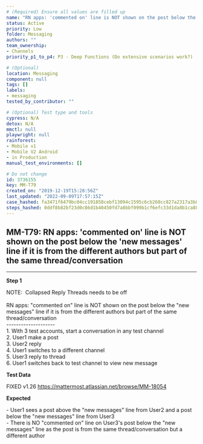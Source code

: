 ```yaml
---
# (Required) Ensure all values are filled up
name: "RN apps: 'commented on' line is NOT shown on the post below the 'new messages' line if it is from the different authors but part of the same thread/conversation"
status: Active
priority: Low
folder: Messaging
authors: ""
team_ownership: 
- Channels
priority_p1_to_p4: P3 - Deep Functions (Do extensive scenarios work?)

# (Optional)
location: Messaging
component: null
tags: []
labels: 
- messaging
tested_by_contributor: ""

# (Optional) Test type and tools
cypress: N/A
detox: N/A
mmctl: null
playwright: null
rainforest: 
- Mobile v1
- Mobile V2 Android
- in Production
manual_test_environments: []

# Do not change
id: 3736155
key: MM-T79
created_on: "2019-12-19T15:28:56Z"
last_updated: "2022-09-09T17:57:15Z"
case_hashed: fa3471f6479bc04cc191858cebf13094c1595c6cb260cc827a2317a3b8990eb434ca484a3cc12bfa5a380e46e8c7d2c1
steps_hashed: 0ddf8b82bf23d0c86d1b40450fd7a8bbf099b1cf6efc33d1da8b1ca8894df749de9336003f24cb1bffa2227c1529795a
---
```


<!-- (Auto-generated) Based on frontmatter's "key" and "name" -->

## MM-T79: RN apps: 'commented on' line is NOT shown on the post below the 'new messages' line if it is from the different authors but part of the same thread/conversation

---

**Step 1**

NOTE:  Collapsed Reply Threads needs to be off\
\
RN apps: "commented on" line is NOT shown on the post below the "new messages" line if it is from the different authors but part of the same thread/conversation\
\--------------------\
1\. With 3 test accounts, start a conversation in any test channel\
2\. User1 make a post\
3\. User2 reply\
4\. User1 switches to a different channel\
5\. User3 reply to thread\
6\. User1 switches back to test channel to view new message

**Test Data**

FIXED v1.26 <https://mattermost.atlassian.net/browse/MM-18054>

**Expected**

\- User1 sees a post above the "new messages" line from User2 and a post below the "new messages" line from User3\
\- There is NO "commented on" line on User3's post below the "new messages" line as the post is from the same thread/conversation but a different author
